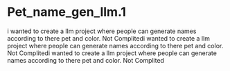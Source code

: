 # Pet_name_gen_llm.1
i wanted to create a llm project where people can generate names according to there pet and color. Not Complitedi wanted to create a llm project where people can generate names according to there pet and color. Not Complitedi wanted to create a llm project where people can generate names according to there pet and color. Not Complited
